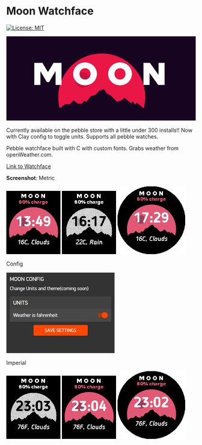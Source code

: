 # Moon Watchface
[![License: MIT](https://img.shields.io/badge/License-MIT-brightgreen.svg)](https://opensource.org/licenses/MIT)

![Banner](Banner.png)

Currently available on the pebble store with a little under 300 installs!!
Now with Clay config to toggle units.
Supports all pebble watches.

Pebble watchface built with C with custom fonts.
Grabs weather from openWeather.com.

[Link to Watchface](https://apps.getpebble.com/en_US/application/594e34a6b67f9fae6300142f "SUSHI'S MOON")


**Screenshot**:
Metric

![Screenshot](screenshot4.png) ![Screenshot1](screenshot1.png) ![Screenshot2](screenshot3.png)

Config

![Screenshot](Config.jpg)

Imperial

![Screenshot](s2.png) ![Screenshot1](s3.png) ![Screenshot2](s1.png)



